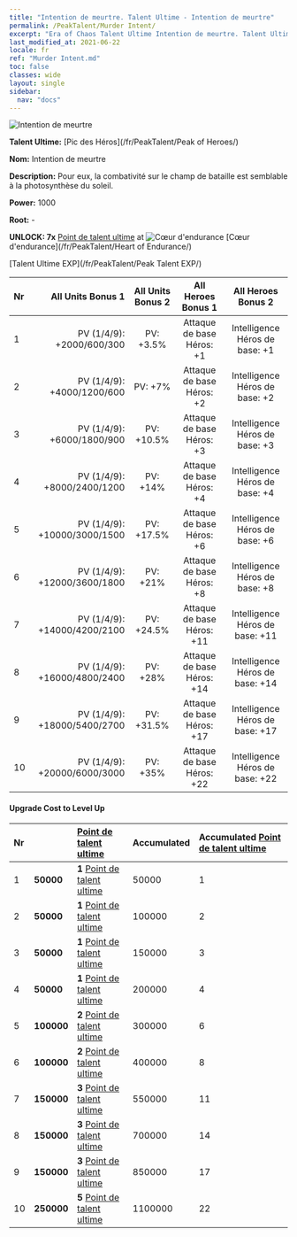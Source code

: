 ```yaml
---
title: "Intention de meurtre. Talent Ultime - Intention de meurtre"
permalink: /PeakTalent/Murder Intent/
excerpt: "Era of Chaos Talent Ultime Intention de meurtre. Talent Ultime Intention de meurtre. Intention de meurtre"
last_modified_at: 2021-06-22
locale: fr
ref: "Murder Intent.md"
toc: false
classes: wide
layout: single
sidebar:
  nav: "docs"
---
```


  ![Intention de meurtre](/images/pt/talent_1007.png)

  **Talent Ultime:** [Pic des Héros](/fr/PeakTalent/Peak of Heroes/)

  **Nom:** Intention de meurtre

  **Description:** Pour eux, la combativité sur le champ de bataille est semblable à la photosynthèse du soleil.

  **Power:** 1000

  **Root:** -

  **UNLOCK: 7x** [Point de talent ultime](/ItemsFR/con_934/) at ![Cœur d'endurance](/images/pt/talent_1002.png) [Cœur d'endurance](/fr/PeakTalent/Heart of Endurance/)

  [Talent Ultime EXP](/fr/PeakTalent/Peak Talent EXP/)

  | Nr | All Units Bonus 1 | All Units Bonus 2 | All Heroes Bonus 1 | All Heroes Bonus 2 |
  |:---|--------------:|:-------------:|:-------------:|:-------------:|
  | 1 | PV (1/4/9): +2000/600/300 | PV: +3.5% | Attaque de base Héros: +1 | Intelligence Héros de base: +1 |
  | 2 | PV (1/4/9): +4000/1200/600 | PV: +7% | Attaque de base Héros: +2 | Intelligence Héros de base: +2 |
  | 3 | PV (1/4/9): +6000/1800/900 | PV: +10.5% | Attaque de base Héros: +3 | Intelligence Héros de base: +3 |
  | 4 | PV (1/4/9): +8000/2400/1200 | PV: +14% | Attaque de base Héros: +4 | Intelligence Héros de base: +4 |
  | 5 | PV (1/4/9): +10000/3000/1500 | PV: +17.5% | Attaque de base Héros: +6 | Intelligence Héros de base: +6 |
  | 6 | PV (1/4/9): +12000/3600/1800 | PV: +21% | Attaque de base Héros: +8 | Intelligence Héros de base: +8 |
  | 7 | PV (1/4/9): +14000/4200/2100 | PV: +24.5% | Attaque de base Héros: +11 | Intelligence Héros de base: +11 |
  | 8 | PV (1/4/9): +16000/4800/2400 | PV: +28% | Attaque de base Héros: +14 | Intelligence Héros de base: +14 |
  | 9 | PV (1/4/9): +18000/5400/2700 | PV: +31.5% | Attaque de base Héros: +17 | Intelligence Héros de base: +17 |
  | 10 | PV (1/4/9): +20000/6000/3000 | PV: +35% | Attaque de base Héros: +22 | Intelligence Héros de base: +22 |


#### Upgrade Cost to Level Up

  | Nr | <i class="fas fa-coins"/> | [Point de talent ultime](/ItemsFR/con_934/) | Accumulated <i class="fas fa-coins"/> | Accumulated [Point de talent ultime](/ItemsFR/con_934/) |
  |:---|:--------------|:-------------|:-------------|:-------------|
  | 1 | **50000** | **1** [Point de talent ultime](/ItemsFR/con_934/) | 50000 | 1 |
  | 2 | **50000** | **1** [Point de talent ultime](/ItemsFR/con_934/) | 100000 | 2 |
  | 3 | **50000** | **1** [Point de talent ultime](/ItemsFR/con_934/) | 150000 | 3 |
  | 4 | **50000** | **1** [Point de talent ultime](/ItemsFR/con_934/) | 200000 | 4 |
  | 5 | **100000** | **2** [Point de talent ultime](/ItemsFR/con_934/) | 300000 | 6 |
  | 6 | **100000** | **2** [Point de talent ultime](/ItemsFR/con_934/) | 400000 | 8 |
  | 7 | **150000** | **3** [Point de talent ultime](/ItemsFR/con_934/) | 550000 | 11 |
  | 8 | **150000** | **3** [Point de talent ultime](/ItemsFR/con_934/) | 700000 | 14 |
  | 9 | **150000** | **3** [Point de talent ultime](/ItemsFR/con_934/) | 850000 | 17 |
  | 10 | **250000** | **5** [Point de talent ultime](/ItemsFR/con_934/) | 1100000 | 22 |
